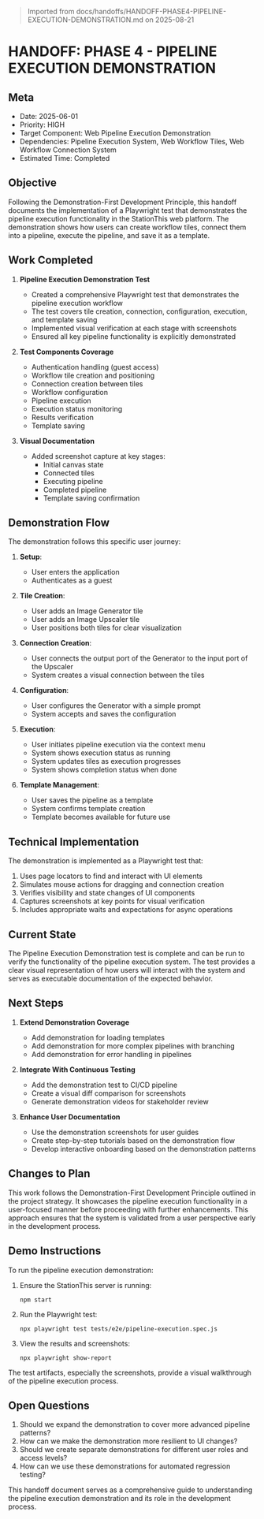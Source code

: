 > Imported from docs/handoffs/HANDOFF-PHASE4-PIPELINE-EXECUTION-DEMONSTRATION.md on 2025-08-21

# HANDOFF: PHASE 4 - PIPELINE EXECUTION DEMONSTRATION

## Meta
- Date: 2025-06-01
- Priority: HIGH
- Target Component: Web Pipeline Execution Demonstration
- Dependencies: Pipeline Execution System, Web Workflow Tiles, Web Workflow Connection System
- Estimated Time: Completed

## Objective

Following the Demonstration-First Development Principle, this handoff documents the implementation of a Playwright test that demonstrates the pipeline execution functionality in the StationThis web platform. The demonstration shows how users can create workflow tiles, connect them into a pipeline, execute the pipeline, and save it as a template.

## Work Completed

1. **Pipeline Execution Demonstration Test**
   - Created a comprehensive Playwright test that demonstrates the pipeline execution workflow
   - The test covers tile creation, connection, configuration, execution, and template saving
   - Implemented visual verification at each stage with screenshots
   - Ensured all key pipeline functionality is explicitly demonstrated

2. **Test Components Coverage**
   - Authentication handling (guest access)
   - Workflow tile creation and positioning
   - Connection creation between tiles
   - Workflow configuration
   - Pipeline execution
   - Execution status monitoring
   - Results verification
   - Template saving

3. **Visual Documentation**
   - Added screenshot capture at key stages:
     - Initial canvas state
     - Connected tiles
     - Executing pipeline
     - Completed pipeline
     - Template saving confirmation

## Demonstration Flow

The demonstration follows this specific user journey:

1. **Setup**: 
   - User enters the application
   - Authenticates as a guest

2. **Tile Creation**:
   - User adds an Image Generator tile
   - User adds an Image Upscaler tile
   - User positions both tiles for clear visualization

3. **Connection Creation**:
   - User connects the output port of the Generator to the input port of the Upscaler
   - System creates a visual connection between the tiles

4. **Configuration**:
   - User configures the Generator with a simple prompt
   - System accepts and saves the configuration

5. **Execution**:
   - User initiates pipeline execution via the context menu
   - System shows execution status as running
   - System updates tiles as execution progresses
   - System shows completion status when done

6. **Template Management**:
   - User saves the pipeline as a template
   - System confirms template creation
   - Template becomes available for future use

## Technical Implementation

The demonstration is implemented as a Playwright test that:

1. Uses page locators to find and interact with UI elements
2. Simulates mouse actions for dragging and connection creation
3. Verifies visibility and state changes of UI components
4. Captures screenshots at key points for visual verification
5. Includes appropriate waits and expectations for async operations

## Current State

The Pipeline Execution Demonstration test is complete and can be run to verify the functionality of the pipeline execution system. The test provides a clear visual representation of how users will interact with the system and serves as executable documentation of the expected behavior.

## Next Steps

1. **Extend Demonstration Coverage**
   - Add demonstration for loading templates
   - Add demonstration for more complex pipelines with branching
   - Add demonstration for error handling in pipelines

2. **Integrate With Continuous Testing**
   - Add the demonstration test to CI/CD pipeline
   - Create a visual diff comparison for screenshots
   - Generate demonstration videos for stakeholder review

3. **Enhance User Documentation**
   - Use the demonstration screenshots for user guides
   - Create step-by-step tutorials based on the demonstration flow
   - Develop interactive onboarding based on the demonstration patterns

## Changes to Plan

This work follows the Demonstration-First Development Principle outlined in the project strategy. It showcases the pipeline execution functionality in a user-focused manner before proceeding with further enhancements. This approach ensures that the system is validated from a user perspective early in the development process.

## Demo Instructions

To run the pipeline execution demonstration:

1. Ensure the StationThis server is running:
   ```
   npm start
   ```

2. Run the Playwright test:
   ```
   npx playwright test tests/e2e/pipeline-execution.spec.js
   ```

3. View the results and screenshots:
   ```
   npx playwright show-report
   ```

The test artifacts, especially the screenshots, provide a visual walkthrough of the pipeline execution process.

## Open Questions

1. Should we expand the demonstration to cover more advanced pipeline patterns?
2. How can we make the demonstration more resilient to UI changes?
3. Should we create separate demonstrations for different user roles and access levels?
4. How can we use these demonstrations for automated regression testing?

This handoff document serves as a comprehensive guide to understanding the pipeline execution demonstration and its role in the development process. 
